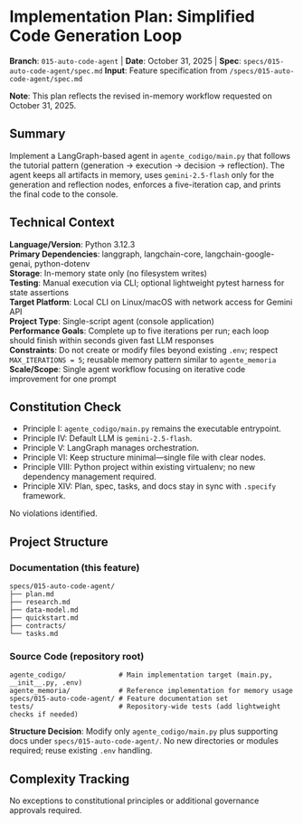 # Implementation Plan: Simplified Code Generation Loop

**Branch**: `015-auto-code-agent` | **Date**: October 31, 2025 | **Spec**: `specs/015-auto-code-agent/spec.md`
**Input**: Feature specification from `/specs/015-auto-code-agent/spec.md`

**Note**: This plan reflects the revised in-memory workflow requested on October 31, 2025.

## Summary

Implement a LangGraph-based agent in `agente_codigo/main.py` that follows the tutorial pattern (generation → execution → decision → reflection). The agent keeps all artifacts in memory, uses `gemini-2.5-flash` only for the generation and reflection nodes, enforces a five-iteration cap, and prints the final code to the console.

## Technical Context

**Language/Version**: Python 3.12.3  
**Primary Dependencies**: langgraph, langchain-core, langchain-google-genai, python-dotenv  
**Storage**: In-memory state only (no filesystem writes)  
**Testing**: Manual execution via CLI; optional lightweight pytest harness for state assertions  
**Target Platform**: Local CLI on Linux/macOS with network access for Gemini API  
**Project Type**: Single-script agent (console application)  
**Performance Goals**: Complete up to five iterations per run; each loop should finish within seconds given fast LLM responses  
**Constraints**: Do not create or modify files beyond existing `.env`; respect `MAX_ITERATIONS = 5`; reusable memory pattern similar to `agente_memoria`  
**Scale/Scope**: Single agent workflow focusing on iterative code improvement for one prompt

## Constitution Check

- Principle I: `agente_codigo/main.py` remains the executable entrypoint.  
- Principle IV: Default LLM is `gemini-2.5-flash`.  
- Principle V: LangGraph manages orchestration.  
- Principle VI: Keep structure minimal—single file with clear nodes.  
- Principle VIII: Python project within existing virtualenv; no new dependency management required.  
- Principle XIV: Plan, spec, tasks, and docs stay in sync with `.specify` framework.

No violations identified.

## Project Structure

### Documentation (this feature)

```text
specs/015-auto-code-agent/
├── plan.md
├── research.md
├── data-model.md
├── quickstart.md
├── contracts/
└── tasks.md
```

### Source Code (repository root)

```text
agente_codigo/             # Main implementation target (main.py, __init__.py, .env)
agente_memoria/            # Reference implementation for memory usage
specs/015-auto-code-agent/ # Feature documentation set
tests/                     # Repository-wide tests (add lightweight checks if needed)
```

**Structure Decision**: Modify only `agente_codigo/main.py` plus supporting docs under `specs/015-auto-code-agent/`. No new directories or modules required; reuse existing `.env` handling.

## Complexity Tracking

No exceptions to constitutional principles or additional governance approvals required.
